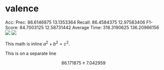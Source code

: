 # valence
Acc: 
Prec: 86.6146875 13.1353364
Recall: 86.4584375 12.97583406
F1-Score: 84.7003125 12.58731442
Average Time: 318.3190625 136.20966156
<img src="https://render.githubusercontent.com/render/math?math=x=86.171875 \pm 7.042959">
<img src="https://render.githubusercontent.com/render/math?math=x_{1,2} = \frac{-b \pm \sqrt{b^2-4ac}}{2b}">

This math is inline $`a^2+b^2=c^2`$.

This is on a separate line

```math
86.171875 \pm 7.042959
```
